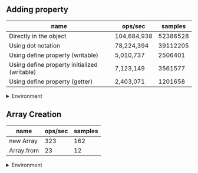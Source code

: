 ## Adding property

|name|ops/sec|samples|
|-|-|-|
|Directly in the object|104,684,938|52386528|
|Using dot notation|78,224,394|39112205|
|Using define property (writable)|5,010,737|2506401|
|Using define property initialized (writable)|7,123,149|3561577|
|Using define property (getter)|2,403,071|1201658|


<details>
<summary>Environment</summary>

* __Machine:__ linux x64 | 4 vCPUs | 7.6GB Mem
* __Run:__ Tue Aug 05 2025 14:14:53 GMT+0000 (Coordinated Universal Time)
* __Node:__ `v24.4.0`
</details>

<!--
{"environment":{"platform":"linux","arch":"x64","cpus":4,"totalMemory":7.59783935546875},"benchmarks":[{"name":"Directly in the object","samples":52386528,"opsSec":104684938.7090609},{"name":"Using dot notation","samples":39112205,"opsSec":78224394.66801864},{"name":"Using define property (writable)","samples":2506401,"opsSec":5010737.12533802},{"name":"Using define property initialized (writable)","samples":3561577,"opsSec":7123149.583647258},{"name":"Using define property (getter)","samples":1201658,"opsSec":2403071.7133419085}]}-->

## Array Creation

|name|ops/sec|samples|
|-|-|-|
|new Array|323|162|
|Array.from|23|12|


<details>
<summary>Environment</summary>

* __Machine:__ linux x64 | 4 vCPUs | 7.6GB Mem
* __Run:__ Tue Aug 05 2025 14:16:50 GMT+0000 (Coordinated Universal Time)
* __Node:__ `v24.4.0`
</details>

<!--
{"environment":{"platform":"linux","arch":"x64","cpus":4,"totalMemory":7.59783935546875},"benchmarks":[{"name":"new Array","samples":162,"opsSec":323.1371810724287},{"name":"Array.from","samples":12,"opsSec":23.81636113712161}]}-->
